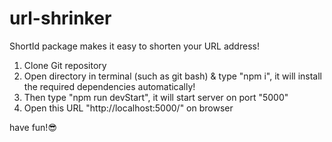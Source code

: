 # url-shrinker
ShortId package makes it easy to shorten your URL address!

1. Clone Git repository
2. Open directory in terminal (such as git bash) &  type "npm i",
   it will install the required dependencies automatically!
3. Then type "npm run devStart", it will start server on port "5000"
4. Open this URL "http://localhost:5000/" on browser

have fun!😎


